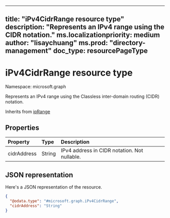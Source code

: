 
---
title: "iPv4CidrRange resource type"
description: "Represents an IPv4 range using the CIDR notation."
ms.localizationpriority: medium
author: "lisaychuang"
ms.prod: "directory-management"
doc_type: resourcePageType
---

# iPv4CidrRange resource type

Namespace: microsoft.graph

Represents an IPv4 range using the Classless inter-domain routing (CIDR) notation.

Inherits from [ipRange](../resources/iprange.md)

## Properties

| Property     | Type        | Description |
|:-------------|:------------|:------------|
|cidrAddress|String|IPv4 address in CIDR notation. Not nullable.|

## JSON representation

Here's a JSON representation of the resource.

<!-- {
  "blockType": "resource",
  "optionalProperties": [

  ],
  "@odata.type": "microsoft.graph.iPv4CidrRange",
  "baseType": "microsoft.graph.ipRange"
}-->

```json
{
  "@odata.type": "#microsoft.graph.iPv4CidrRange",  
  "cidrAddress": "String"
}
```

<!-- uuid: 16cd6b66-4b1a-43a1-adaf-3a886856ed98
2019-02-04 14:57:30 UTC -->
<!-- {
  "type": "#page.annotation",
  "description": "iPv4CidrRange resource",
  "keywords": "",
  "section": "documentation",
  "tocPath": ""
}-->
